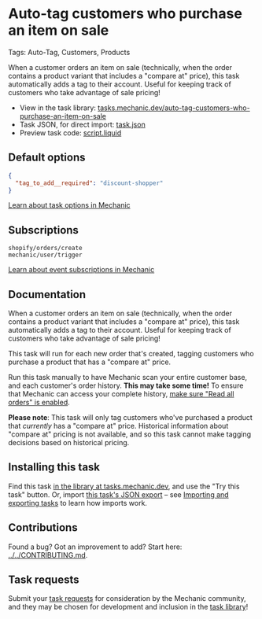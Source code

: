 # Auto-tag customers who purchase an item on sale

Tags: Auto-Tag, Customers, Products

When a customer orders an item on sale (technically, when the order contains a product variant that includes a "compare at" price), this task automatically adds a tag to their account. Useful for keeping track of customers who take advantage of sale pricing!

* View in the task library: [tasks.mechanic.dev/auto-tag-customers-who-purchase-an-item-on-sale](https://tasks.mechanic.dev/auto-tag-customers-who-purchase-an-item-on-sale)
* Task JSON, for direct import: [task.json](../../tasks/auto-tag-customers-who-purchase-an-item-on-sale.json)
* Preview task code: [script.liquid](./script.liquid)

## Default options

```json
{
  "tag_to_add__required": "discount-shopper"
}
```

[Learn about task options in Mechanic](https://learn.mechanic.dev/core/tasks/options)

## Subscriptions

```liquid
shopify/orders/create
mechanic/user/trigger
```

[Learn about event subscriptions in Mechanic](https://learn.mechanic.dev/core/tasks/subscriptions)

## Documentation

When a customer orders an item on sale (technically, when the order contains a product variant that includes a "compare at" price), this task automatically adds a tag to their account. Useful for keeping track of customers who take advantage of sale pricing!

This task will run for each new order that's created, tagging customers who purchase a product that has a "compare at" price.

Run this task manually to have Mechanic scan your entire customer base, and each customer's order history. **This may take some time!** To ensure that Mechanic can access your complete history, [make sure "Read all orders" is enabled](https://help.usemechanic.com/tutorials/enabling-read_all_orders).

**Please note**: This task will only tag customers who've purchased a product that _currently_ has a "compare at" price. Historical information about "compare at" pricing is not available, and so this task cannot make tagging decisions based on historical pricing.

## Installing this task

Find this task [in the library at tasks.mechanic.dev](https://tasks.mechanic.dev/auto-tag-customers-who-purchase-an-item-on-sale), and use the "Try this task" button. Or, import [this task's JSON export](../../tasks/auto-tag-customers-who-purchase-an-item-on-sale.json) – see [Importing and exporting tasks](https://learn.mechanic.dev/core/tasks/import-and-export) to learn how imports work.

## Contributions

Found a bug? Got an improvement to add? Start here: [../../CONTRIBUTING.md](../../CONTRIBUTING.md).

## Task requests

Submit your [task requests](https://mechanic.canny.io/task-requests) for consideration by the Mechanic community, and they may be chosen for development and inclusion in the [task library](https://tasks.mechanic.dev/)!
